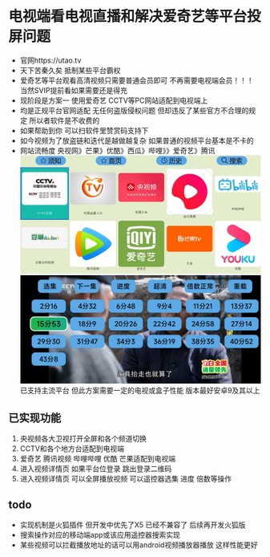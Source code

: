 # 电视端看电视直播和解决爱奇艺等平台投屏问题
- 官网https://utao.tv
- 天下苦秦久矣  抵制某些平台霸权
- 爱奇艺等平台观看高清视频只需要普通会员即可 不再需要电视端会员！！！ 当然SVIP提前看如果需要还是得充
- 现阶段是方案一 使用爱奇艺 CCTV等PC网站适配到电视端上
- 均是正规平台官网适配 无任何盗版侵权问题 但却违反了某些官方不合理的规定 所以者软件是不收费的
- 如果帮助到你 可以扫软件里赞赏码支持下
- 如今视频为了放盗链和迭代是越做越复杂 如果普通的视频平台基本是不卡的
- 网站流畅度 央视网》芒果》优酷》西瓜》哔哩》》爱奇艺》腾讯
 ![首页](img/home.jpg)
 ![demo](img/demo.jpg)
已支持主流平台 但此方案需要一定的电视或盒子性能 版本最好安卓9及其以上

## 已实现功能
1.  央视频各大卫视打开全屏和各个频道切换
2.  CCTV和各个地方台适配到电视端
3. 爱奇艺 腾讯视频 哔哩哔哩 优酷 芒果适配到电视端
4.  进入视频详情页 如果平台位登录 跳出登录二维码
5.  进入视频详情页 可以全屏播放视频 可以遥控器选集 进度 倍数等操作
## todo
- 实现机制是火狐插件 但开发中优先了X5 已经不兼容了 后续再开发火狐版
- 搜索操作对应的移动端app或该应用遥控器搜索实现 
- 某些视频可以拦截播放地址的话可以用android视频播放器播放 这样性能更好



